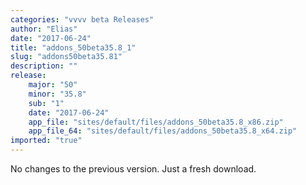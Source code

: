 ```yaml
---
categories: "vvvv beta Releases"
author: "Elias"
date: "2017-06-24"
title: "addons_50beta35.8_1"
slug: "addons50beta35.81"
description: ""
release: 
    major: "50"
    minor: "35.8"
    sub: "1"
    date: "2017-06-24"
    app_file: "sites/default/files/addons_50beta35.8_x86.zip"
    app_file_64: "sites/default/files/addons_50beta35.8_x64.zip"
imported: "true"
---
```



No changes to the previous version. Just a fresh download.